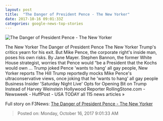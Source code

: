 ```yaml
---
layout: post
title:  "The Danger of President Pence - The New Yorker"
date: 2017-10-16 09:01:33Z
categories: google-news-top-stories
---
```


![The Danger of President Pence - The New Yorker](https://media.newyorker.com/photos/59de4fdc2522bd36f0dcc857/16:9/w_1200,h_630,c_limit/171023_r30749.jpg)

The New Yorker The Danger of President Pence The New Yorker Trump's critics yearn for his exit. But Mike Pence, the corporate right's inside man, poses his own risks. By Jane Mayer. Stephen Bannon, the former White House strategist, worries that Pence would “be a President that the Kochs would own ... Trump joked Pence 'wants to hang' all gay people, New Yorker reports The Hill Trump reportedly mocks Mike Pence's ultraconservative views, once joking that he 'wants to hang' all gay people Business Insider 'Saturday Night Live' Opts for Opening Bit on Trump Instead of Harvey Weinstein Hollywood Reporter RollingStone.com - Newsweek - HuffPost - USA TODAY all 115 news articles »


Full story on F3News: [The Danger of President Pence - The New Yorker](http://www.f3nws.com/n/CnMtPD)

> Posted on: Monday, October 16, 2017 9:01:33 AM
